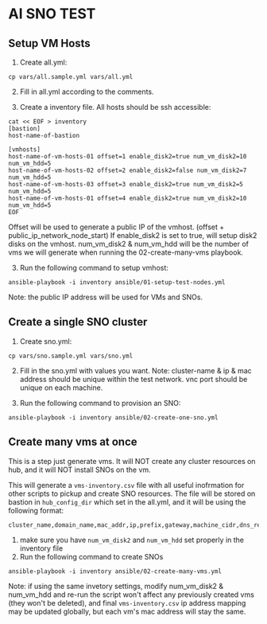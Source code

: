 # AI SNO TEST

## Setup VM Hosts

1. Create all.yml:
```
cp vars/all.sample.yml vars/all.yml
```

2. Fill in all.yml according to the comments.

3. Create a inventory file. All hosts should be ssh accessible:
```
cat << EOF > inventory
[bastion]
host-name-of-bastion

[vmhosts]
host-name-of-vm-hosts-01 offset=1 enable_disk2=true num_vm_disk2=10 num_vm_hdd=5
host-name-of-vm-hosts-02 offset=2 enable_disk2=false num_vm_disk2=7 num_vm_hdd=5
host-name-of-vm-hosts-03 offset=3 enable_disk2=true num_vm_disk2=5 num_vm_hdd=5
host-name-of-vm-hosts-01 offset=4 enable_disk2=true num_vm_disk2=10 num_vm_hdd=5
EOF
```
   Offset will be used to generate a public IP of the vmhost. (offset + public_ip_network_node_start)
   If enable_disk2 is set to true, will setup disk2 disks on the vmhost.
   num_vm_disk2 & num_vm_hdd will be the number of vms we will generate when running the 02-create-many-vms playbook.


3. Run the following command to setup vmhost:
```
ansible-playbook -i inventory ansible/01-setup-test-nodes.yml
```

Note: the public IP address will be used for VMs and SNOs.

## Create a single SNO cluster
1. Create sno.yml:
```
cp vars/sno.sample.yml vars/sno.yml
```

2. Fill in the sno.yml with values you want. Note: cluster-name & ip & mac address should be unique within the test network. vnc port should be unique on each machine.

3. Run the following command to provision an SNO:
```
ansible-playbook -i inventory ansible/02-create-one-sno.yml
```

## Create many vms at once
This is a step just generate vms. It will NOT create any cluster resources on hub, and it will NOT install SNOs on the vm.

This will generate a `vms-inventory.csv` file with all useful inofrmation for other scripts to pickup and create SNO resources.
The file will be stored on bastion in `hub_config_dir` which set in the all.yml, and it will be using the following format:
```
cluster_name,domain_name,mac_addr,ip,prefix,gateway,machine_cidr,dns_resolver,bmc_addr,bmc_username,bmc_password
```

1. make sure you have `num_vm_disk2` and `num_vm_hdd` set properly in the inventory file
2. Run the following command to create SNOs
```
ansible-playbook -i inventory ansible/02-create-many-vms.yml
```

Note: if using the same invetory settings, modify num_vm_disk2 & num_vm_hdd and re-run the script won't affect any previously created vms (they won't be deleted), and final `vms-inventory.csv` ip address mapping may be updated globally, but each vm's mac address will stay the same.